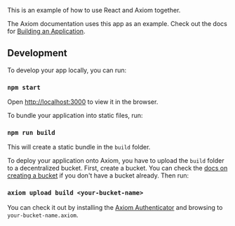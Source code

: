 This is an example of how to use React and Axiom together.

The Axiom documentation uses this app as an example. Check out the docs for [Building an Application](/docs/#docs-build).

## Development

To develop your app locally, you can run:

### `npm start`

Open [http://localhost:3000](http://localhost:3000) to view it in the browser.

To bundle your application into static files, run:

### `npm run build`

This will create a static bundle in the `build` folder.

To deploy your application onto Axiom, you have to upload the
`build` folder to a decentralized bucket. First, create
a bucket. You can check the [docs on creating a bucket](http://localhost:8080/docs/#docs-start-creating-a-bucket) if you don't have a bucket already. Then run:

### `axiom upload build <your-bucket-name>`

You can check it out by installing the [Axiom Authenticator](https://chrome.google.com/webstore/detail/axiom-authenticator/gpogeambflkelepdkgnpaicifglhlgbb) and browsing to `your-bucket-name.axiom`.
